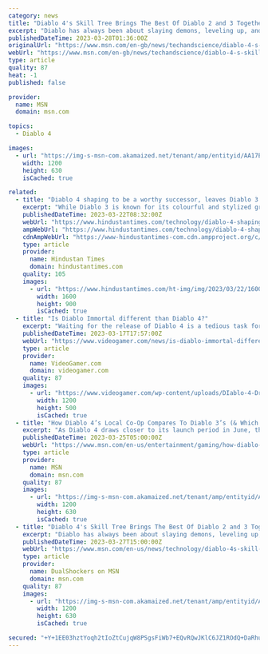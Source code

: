 ```yaml
---
category: news
title: "Diablo 4's Skill Tree Brings The Best Of Diablo 2 and 3 Together"
excerpt: "Diablo has always been about slaying demons, leveling up, and acquiring new abilities. Diablo 4 is no exception, but takes a new approach to how these abilities are learned, featuring a complex web of ..."
publishedDateTime: 2023-03-28T01:36:00Z
originalUrl: "https://www.msn.com/en-gb/news/techandscience/diablo-4-s-skill-tree-brings-the-best-of-diablo-2-and-3-together/ar-AA198xOM"
webUrl: "https://www.msn.com/en-gb/news/techandscience/diablo-4-s-skill-tree-brings-the-best-of-diablo-2-and-3-together/ar-AA198xOM"
type: article
quality: 87
heat: -1
published: false

provider:
  name: MSN
  domain: msn.com

topics:
  - Diablo 4

images:
  - url: "https://img-s-msn-com.akamaized.net/tenant/amp/entityid/AA17EVnG.img?h=630&w=1200&m=6&q=60&o=t&l=f&f=jpg&x=476&y=270"
    width: 1200
    height: 630
    isCached: true

related:
  - title: "Diablo 4 shaping to be a worthy successor, leaves Diablo 3 graphics in dust"
    excerpt: "While Diablo 3 is known for its colourful and stylized graphics, Diablo 4 appears to be taking a more realistic and darker approach. In a Reddit post shared by user u/Helsinh, the differences between ..."
    publishedDateTime: 2023-03-22T08:32:00Z
    webUrl: "https://www.hindustantimes.com/technology/diablo-4-shaping-to-be-a-worthy-successor-leaves-diablo-3-graphics-in-dust-101679482177133.html"
    ampWebUrl: "https://www.hindustantimes.com/technology/diablo-4-shaping-to-be-a-worthy-successor-leaves-diablo-3-graphics-in-dust-101679482177133-amp.html"
    cdnAmpWebUrl: "https://www-hindustantimes-com.cdn.ampproject.org/c/s/www.hindustantimes.com/technology/diablo-4-shaping-to-be-a-worthy-successor-leaves-diablo-3-graphics-in-dust-101679482177133-amp.html"
    type: article
    provider:
      name: Hindustan Times
      domain: hindustantimes.com
    quality: 105
    images:
      - url: "https://www.hindustantimes.com/ht-img/img/2023/03/22/1600x900/Diablo_3_and_4_1679482606317_1679482619829_1679482619829.png"
        width: 1600
        height: 900
        isCached: true
  - title: "Is Diablo Immortal different than Diablo 4?"
    excerpt: "Waiting for the release of Diablo 4 is a tedious task for fans of the Blizzard franchise. For this reason, many have turned to the mobile offering, Diablo Immortal, to hold them over until the fourth ..."
    publishedDateTime: 2023-03-17T17:57:00Z
    webUrl: "https://www.videogamer.com/news/is-diablo-immortal-different-than-diablo-4/"
    type: article
    provider:
      name: VideoGamer.com
      domain: videogamer.com
    quality: 87
    images:
      - url: "https://www.videogamer.com/wp-content/uploads/DIablo-4-Dry-Steppes-1.jpg"
        width: 1200
        height: 500
        isCached: true
  - title: "How Diablo 4’s Local Co-Op Compares To Diablo 3’s (& Which Is Better)"
    excerpt: "As Diablo 4 draws closer to its launch period in June, the game's pre-release hype cycle, including a free open beta period, has revealed some key details about the game, including information ..."
    publishedDateTime: 2023-03-25T05:00:00Z
    webUrl: "https://www.msn.com/en-us/entertainment/gaming/how-diablo-4-s-local-co-op-compares-to-diablo-3-s-which-is-better/ar-AA193LTG"
    type: article
    provider:
      name: MSN
      domain: msn.com
    quality: 87
    images:
      - url: "https://img-s-msn-com.akamaized.net/tenant/amp/entityid/AA13cAuV.img?h=630&w=1200&m=6&q=60&o=t&l=f&f=jpg"
        width: 1200
        height: 630
        isCached: true
  - title: "Diablo 4's Skill Tree Brings The Best Of Diablo 2 and 3 Together"
    excerpt: "Diablo has always been about slaying demons, leveling up, and acquiring new abilities. Diablo 4 is no exception, but takes a new approach to how these abilities are learned, featuring a complex web of ..."
    publishedDateTime: 2023-03-27T15:00:00Z
    webUrl: "https://www.msn.com/en-us/news/technology/diablo-4s-skill-tree-brings-the-best-of-diablo-2-and-3-together/ar-AA198xOM"
    type: article
    provider:
      name: DualShockers on MSN
      domain: msn.com
    quality: 87
    images:
      - url: "https://img-s-msn-com.akamaized.net/tenant/amp/entityid/AA17EVnG.img?h=630&w=1200&m=6&q=60&o=t&l=f&f=jpg&x=476&y=270"
        width: 1200
        height: 630
        isCached: true

secured: "+Y+1EE03hztYoqh2tIoZtCujqW8PSgsFiWb7+EQvRQwJKlC6JZ1ROdQ+DaRhuODztgqgcOGpdJi0RRH4ZHhgBHoWevIsz5ayTBkQznNqwd6XUWCb8A1eoDqCnBDqyCLQ3zPZq3PlR5Cts8xkvsANi/6XMk/u57b4GRuhWqx44HclJ1c8+jPUT3h3JQZ81ahtYRR1OmmURcT5D03qw5QVVFfE7zjwuYw78G3ZNgvuXj4eKTFbcfTMEXHyz+t8aSCuj1afaVoiadkZDevrI8cEkBo+Di5pAjV/7z43mFHYMRj3UR5el+fuCToy/CBDqHFf0WKgNSjR2LUgHQYush9TJ3YTRriBN4poYL0VXLvUFPo=;YTj5y746szG6LBvQ2FFkSg=="
---
```



